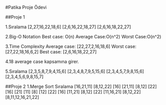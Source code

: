 
#Patika Proje Ödevi

##Proje 1

1.Sıralama
[2,27,16,22,18,6]
[2,6,16,22,18,27]
[2,6,16,18,22,27]

2.Big-O Notation
Best case: O(n)
Average Case:O(n^2)
Worst Case:O(n^2)

3.Time Complexity
Average case: [22,27,2,16,18,6]
Worst case: [27,22,18,16,6,2]
Best case: [2,6,16,18,22,27]

4.18 average case kapsamına girer.

5.Sıralama
[2,3,5,8,7,9,4,15,6]
[2,3,4,8,7,9,5,15,6]
[2,3,4,5,7,9,8,15,6]
[2,3,4,5,6,9,8,15,7]

##Proje 2
1.Merge Sort Sıralama
[16,21,11] [8,12,22]
[16] [21,11] [8,12] [22]
[16] [21] [11] [8] [12] [22]
[16] [11,21] [8,12] [22]
[11,16,21] [8,12,22]
[8,11,12,16,21,22]
